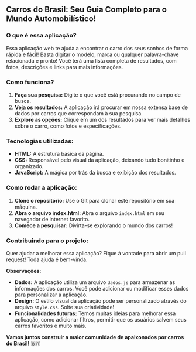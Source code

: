 ## Carros do Brasil: Seu Guia Completo para o Mundo Automobilístico!

### O que é essa aplicação?

Essa aplicação web te ajuda a encontrar o carro dos seus sonhos de forma rápida e fácil!  Basta digitar o modelo, marca ou qualquer palavra-chave relacionada e pronto! Você terá uma lista completa de resultados, com fotos, descrições e links para mais informações.

### Como funciona?

1. **Faça sua pesquisa:** Digite o que você está procurando no campo de busca.
2. **Veja os resultados:** A aplicação irá procurar em nossa extensa base de dados por carros que correspondam à sua pesquisa.
3. **Explore as opções:** Clique em um dos resultados para ver mais detalhes sobre o carro, como fotos e especificações.

### Tecnologias utilizadas:

* **HTML:** A estrutura básica da página.
* **CSS:** Responsável pelo visual da aplicação, deixando tudo bonitinho e organizado.
* **JavaScript:** A mágica por trás da busca e exibição dos resultados.

### Como rodar a aplicação:

1. **Clone o repositório:** Use o Git para clonar este repositório em sua máquina.
2. **Abra o arquivo index.html:** Abra o arquivo `index.html` em seu navegador de internet favorito.
3. **Comece a pesquisar:** Divirta-se explorando o mundo dos carros!

### Contribuindo para o projeto:

Quer ajudar a melhorar essa aplicação? Fique à vontade para abrir um pull request! Toda ajuda é bem-vinda.

**Observações:**

* **Dados:** A aplicação utiliza um arquivo `dados.js` para armazenar as informações dos carros. Você pode adicionar ou modificar esses dados para personalizar a aplicação.
* **Design:** O estilo visual da aplicação pode ser personalizado através do arquivo `style.css`. Solte sua criatividade!
* **Funcionalidades futuras:** Temos muitas ideias para melhorar essa aplicação, como adicionar filtros, permitir que os usuários salvem seus carros favoritos e muito mais.

**Vamos juntos construir a maior comunidade de apaixonados por carros do Brasil!** 🇧🇷
